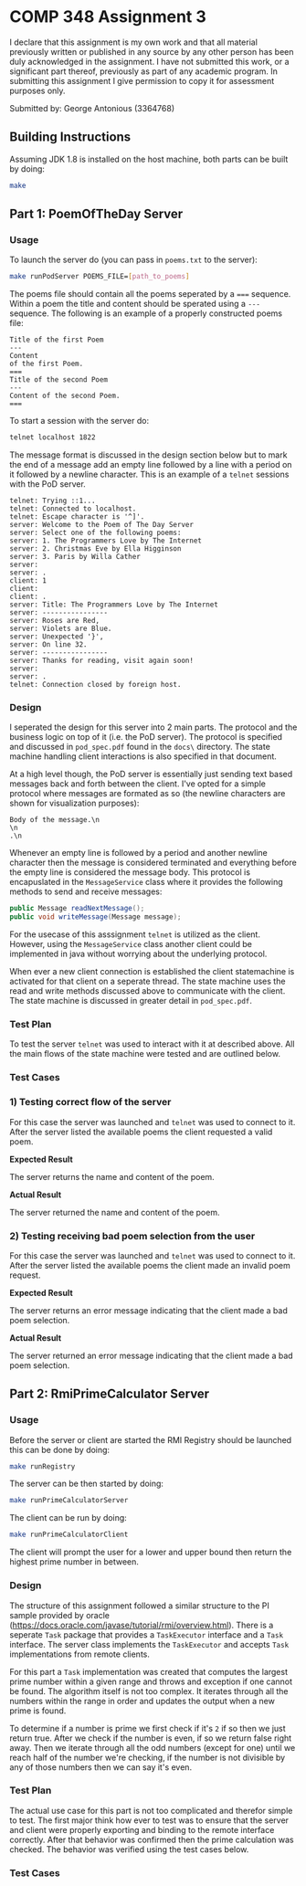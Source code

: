 # COMP 348 Assignment 3

I declare that this assignment is my own work and that all material previously written or published in any source by any other person has been duly acknowledged in the assignment. I have not submitted this work, or a significant part thereof, previously as part of any academic program. In submitting this assignment I give permission to copy it for assessment purposes only.

Submitted by: George Antonious (3364768)

## Building Instructions

Assuming JDK 1.8 is installed on the host machine, both parts can be built by doing:

```bash
make
```

## Part 1: PoemOfTheDay Server

### Usage

To launch the server do (you can pass in `poems.txt` to the server):

```bash
make runPodServer POEMS_FILE=[path_to_poems]
```

The poems file should contain all the poems seperated by a `===` sequence. Within a poem the title and content should be sperated using a `---` sequence. The following is an example of a properly constructed poems file:

```
Title of the first Poem
---
Content
of the first Poem.
===
Title of the second Poem
---
Content of the second Poem.
===
```

To start a session with the server do:

```bash
telnet localhost 1822
```

The message format is discussed in the design section below but to mark the end of a message add an empty line followed by a line with a period on it followed by a newline character. This is an example of a `telnet` sessions with the PoD server.

```
telnet: Trying ::1...
telnet: Connected to localhost.
telnet: Escape character is '^]'.
server: Welcome to the Poem of The Day Server
server: Select one of the following poems:
server: 1. The Programmers Love by The Internet
server: 2. Christmas Eve by Ella Higginson
server: 3. Paris by Willa Cather
server:
server: .
client: 1
client:
client: .
server: Title: The Programmers Love by The Internet
server: ----------------
server: Roses are Red,
server: Violets are Blue.
server: Unexpected '}',
server: On line 32.
server: ----------------
server: Thanks for reading, visit again soon!
server:
server: .
telnet: Connection closed by foreign host.
```

### Design

I seperated the design for this server into 2 main parts. The protocol and the business logic on top of it (i.e. the PoD server). The protocol is specified and discussed in `pod_spec.pdf` found in the `docs\` directory. The state machine handling client interactions is also specified in that document.

At a high level though, the PoD server is essentially just sending text based messages back and forth between the client. I've opted for a simple protocol where messages are formated as so (the newline characters are shown for visualization purposes):

```
Body of the message.\n
\n
.\n
```

Whenever an empty line is followed by a period and another newline character then the message is considered terminated and everything before the empty line is considered the message body. This protocol is encapuslated in the `MessageService` class where it provides the following methods to send and receive messages:

```java
public Message readNextMessage();
public void writeMessage(Message message);
```

For the usecase of this asssignment `telnet` is utilized as the client. However, using the `MessageService` class another client could be implemented in java without worrying about the underlying protocol.

When ever a new client connection is established the client statemachine is activated for that client on a seperate thread. The state machine uses the read and write methods discussed above to communicate with the client. The state machine is discussed in greater detail in `pod_spec.pdf`.

### Test Plan

To test the server `telnet` was used to interact with it at described above. All the main flows of the state machine were tested and are outlined below.

### Test Cases

### 1) Testing correct flow of the server

For this case the server was launched and `telnet` was used to connect to it. After the server listed the available poems the client requested a valid poem.

**Expected Result**

The server returns the name and content of the poem.

**Actual Result**

The server returned the name and content of the poem.

### 2) Testing receiving bad poem selection from the user

For this case the server was launched and `telnet` was used to connect to it. After the server listed the available poems the client made an invalid poem request.

**Expected Result**

The server returns an error message indicating that the client made a bad poem selection.

**Actual Result**

The server returned an error message indicating that the client made a bad poem selection.

## Part 2: RmiPrimeCalculator Server

### Usage

Before the server or client are started the RMI Registry should be launched this can be done by doing:

```bash
make runRegistry
```

The server can be then started by doing:

```bash
make runPrimeCalculatorServer
```

The client can be run by doing:

```bash
make runPrimeCalculatorClient
```

The client will prompt the user for a lower and upper bound then return the highest prime number in between.

### Design

The structure of this assignment followed a similar structure to the PI sample provided by oracle (https://docs.oracle.com/javase/tutorial/rmi/overview.html). There is a seperate `Task` package that provides a `TaskExecutor` interface and a `Task` interface. The server class implements the `TaskExecutor` and accepts `Task` implementations from remote clients.

For this part a `Task` implementation was created that computes the largest prime number within a given range and throws and exception if one cannot be found. The algorithm itself is not too complex. It iterates through all the numbers within the range in order and updates the output when a new prime is found.

To determine if a number is prime we first check if it's `2` if so then we just return true. After we check if the number is even, if so we return false right away. Then we iterate through all the odd numbers (except for one) until we reach half of the number we're checking, if the number is not divisible by any of those numbers then we can say it's even.

### Test Plan

The actual use case for this part is not too complicated and therefor simple to test. The first major think how ever to test was to ensure that the server and client were properly exporting and binding to the remote interface correctly. After that behavior was confirmed then the prime calculation was checked. The behavior was verified using the test cases below.

### Test Cases

